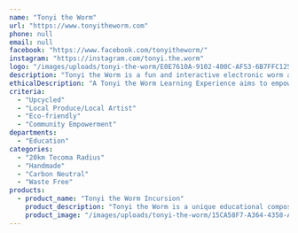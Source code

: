```yaml
---
name: "Tonyi the Worm"
url: "https://www.tonyitheworm.com"
phone: null
email: null
facebook: "https://www.facebook.com/tonyitheworm/"
instagram: "https://instagram.com/tonyi.the.worm"
logo: "/images/uploads/tonyi-the-worm/E0E7610A-9102-400C-AF53-6B7FFC125ECF.jpeg"
description: "Tonyi the Worm is a fun and interactive electronic worm and star of a Children’s composting worm incursion session. Tonyi the Worm educates young learners aged 3-7 on which everyday waste items are ok to feed to worms and the ways we can be caring for soil and the environment."
ethicalDescription: "A Tonyi the Worm Learning Experience aims to empower a new generation to value waste as a resource and learn simple ways to participate in giving back to the Earth with help from the humble composting worm. Tonyi the Worm Incursions also assist educators to set up a wormfarm for ongoing sustainability and regenerative practices.  Tonyi the Worm is an upcycled, handmade creation by local UFTG resident Jasmin Thomas and family. Jasmin shares Tonyi the Worm with permission from Woi Wurrung Cultural Heritage Aboriginal Corporation. Jasmin is a keen home and community gardener with a Permaculture Design Certificate and volunteers with local community group The Hills Food Frontier where Tonyi makes the occasional appearance at community events and markets."
criteria:
  - "Upcycled"
  - "Local Produce/Local Artist"
  - "Eco-friendly"
  - "Community Empowerment"
departments:
  - "Education"
categories:
  - "20km Tecoma Radius"
  - "Handmade"
  - "Carbon Neutral"
  - "Waste Free"
products:
  - product_name: "Tonyi the Worm Incursion"
    product_description: "Tonyi the Worm is a unique educational composting worm and the star of a children’s Incursion educating young learners aged 3-7 on which everyday waste can be fed to composting worms instead of the bin!\r\n​\r\nTonyi is electronic and communicates when fed special food cards; when the food card is of something that worms can eat, Tonyi's eyes light up! Discover how we can work WITH nature and improve the health of the environment.\r\n\r\n1 hour Tonyi the Worm Incursion session for up to 23 child participants. Within 20km of Tecoma.\r\n\r\n$120\r\n\r\nAverage running time for presentation around 45 minutes. with an opportunity to discuss any worm farm related questions in the time following the presentation."
    product_image: "/images/uploads/tonyi-the-worm/15CA58F7-A364-4358-A99E-3393329A8BDE.jpeg"
---
```

